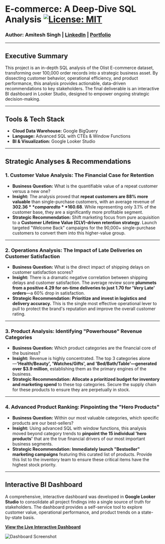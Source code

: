 # E-commerce: A Deep-Dive SQL Analysis [![License: MIT](https://img.shields.io/badge/License-MIT-yellow.svg)](https://opensource.org/licenses/MIT)
### Author: Amitesh Singh | [LinkedIn](https://www.linkedin.com/in/amiteshsingh2001/) | [Portfolio](https://sites.google.com/view/amitesh-singh-analytics)
---

## Executive Summary

This project is an in-depth SQL analysis of the Olist E-commerce dataset, transforming over 100,000 order records into a strategic business asset. By dissecting customer behavior, operational efficiency, and product performance, this analysis provides actionable, data-driven recommendations to key stakeholders. The final deliverable is an interactive BI dashboard in Looker Studio, designed to empower ongoing strategic decision-making.

---

## Tools & Tech Stack

* **Cloud Data Warehouse:** Google BigQuery
* **Language:** Advanced SQL with CTEs & Window Functions
* **BI & Visualization:** Google Looker Studio

---

## Strategic Analyses & Recommendations

### 1. Customer Value Analysis: The Financial Case for Retention

* **Business Question:** What is the quantifiable value of a repeat customer versus a new one?
* **Insight:** The analysis proved that **repeat customers are 88% more valuable** than single-purchase customers, with an average revenue of **$302.36** compared to **$160.68**. While representing only 3.1% of the customer base, they are a significantly more profitable segment.
* **Strategic Recommendation:** Shift marketing focus from pure acquisition to a **Customer Lifetime Value (CLV)-driven retention strategy**. Launch targeted "Welcome Back" campaigns for the 90,000+ single-purchase customers to convert them into this higher-value group.

---

### 2. Operations Analysis: The Impact of Late Deliveries on Customer Satisfaction

* **Business Question:** What is the direct impact of shipping delays on customer satisfaction scores?
* **Insight:** There is a dramatic negative correlation between shipping delays and customer satisfaction. The average review score **plummets from a positive 4.29 for on-time deliveries to just 1.70 for 'Very Late' orders**—a 60% drop in satisfaction.
* **Strategic Recommendation:** **Prioritize and invest in logistics and delivery accuracy.** This is the single most effective operational lever to pull to protect the brand's reputation and improve the overall customer rating.

---

### 3. Product Analysis: Identifying "Powerhouse" Revenue Categories

* **Business Question:** Which product categories are the financial core of the business?
* **Insight:** Revenue is highly concentrated. The top 3 categories alone—**'Health/Beauty', 'Watches/Gifts', and 'Bed/Bath/Table'—generated over $3.9 million**, establishing them as the primary engines of the business.
* **Strategic Recommendation:** **Allocate a prioritized budget for inventory and marketing spend** to these top categories. Secure the supply chain for these products to ensure they are perpetually in stock.

---

### 4. Advanced Product Ranking: Pinpointing the "Hero Products"

* **Business Question:** Within our most valuable categories, which specific products are our best-sellers?
* **Insight:** Using advanced SQL with window functions, this analysis moved beyond category trends to **pinpoint the 15 individual 'hero products'** that are the true financial drivers of our most important business segments.
* **Strategic Recommendation:** **Immediately launch "Bestseller" marketing campaigns** featuring this curated list of products. Provide this list to the inventory team to ensure these critical items have the highest stock priority.

---

## Interactive BI Dashboard

A comprehensive, interactive dashboard was developed in **Google Looker Studio** to consolidate all project findings into a single source of truth for stakeholders. The dashboard provides a self-service tool to explore customer value, operational performance, and product trends on a state-by-state basis.

**[View the Live Interactive Dashboard](https://lookerstudio.google.com/reporting/dae8637b-c91e-4a04-b64c-c2371deec7cf)**

![Dashboard Screenshot](https://github.com/user-attachments/assets/d56de82d-f8b5-45d4-badb-18ba86318748)
